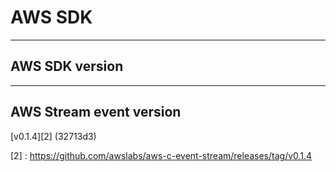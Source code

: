 # AWS SDK

---

## AWS SDK version


---

## AWS Stream event version

[v0.1.4][2] (32713d3)

[2] : https://github.com/awslabs/aws-c-event-stream/releases/tag/v0.1.4
